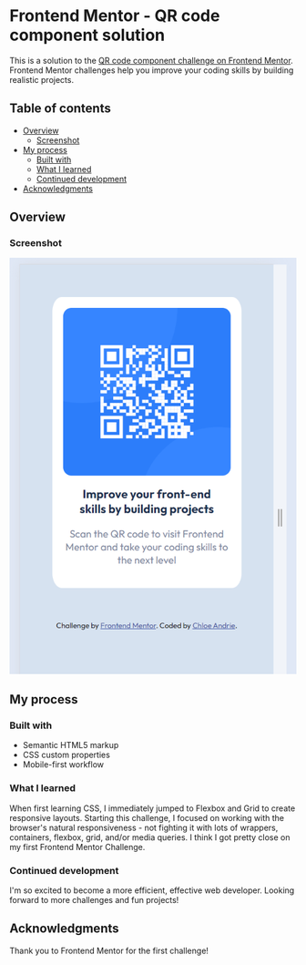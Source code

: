 # Frontend Mentor - QR code component solution

This is a solution to the [QR code component challenge on Frontend Mentor](https://www.frontendmentor.io/challenges/qr-code-component-iux_sIO_H). Frontend Mentor challenges help you improve your coding skills by building realistic projects.

## Table of contents

- [Overview](#overview)
  - [Screenshot](#screenshot)
- [My process](#my-process)
  - [Built with](#built-with)
  - [What I learned](#what-i-learned)
  - [Continued development](#continued-development)
- [Acknowledgments](#acknowledgments)

## Overview

### Screenshot

![](./images/screenshot.png)

## My process

### Built with

- Semantic HTML5 markup
- CSS custom properties
- Mobile-first workflow

### What I learned

When first learning CSS, I immediately jumped to Flexbox and Grid to create responsive layouts. Starting this challenge, I focused on working with the browser's natural responsiveness - not fighting it with lots of wrappers, containers, flexbox, grid, and/or media queries. I think I got pretty close on my first Frontend Mentor Challenge.

### Continued development

I'm so excited to become a more efficient, effective web developer. Looking forward to more challenges and fun projects!

## Acknowledgments

Thank you to Frontend Mentor for the first challenge!

